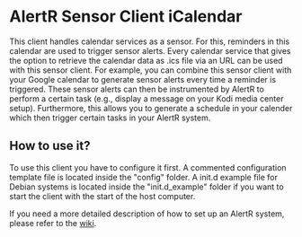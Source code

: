 # AlertR Sensor Client iCalendar

This client handles calendar services as a sensor. For this, reminders in this calendar are used to trigger sensor alerts. Every calendar service that gives the option to retrieve the calendar data as .ics file via an URL can be used with this sensor client. For example, you can combine this sensor client with your Google calendar to generate sensor alerts every time a reminder is triggered. These sensor alerts can then be instrumented by AlertR to perform a certain task (e.g., display a message on your Kodi media center setup). Furthermore, this allows you to generate a schedule in your calender which then trigger certain tasks in your AlertR system.


## How to use it?

To use this client you have to configure it first. A commented configuration template file is located inside the "config" folder. A init.d example file for Debian systems is located inside the "init.d_example" folder if you want to start the client with the start of the host computer.

If you need a more detailed description of how to set up an AlertR system, please refer to the [wiki](https://github.com/sqall01/alertR/wiki).